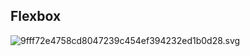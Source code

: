 ## Flexbox



![9fff72e4758cd8047239c454ef394232ed1b0d28.svg](D:\gitRepo\Estudo_javaScript\HTML5%20E%20CSS3\images\9fff72e4758cd8047239c454ef394232ed1b0d28.svg)
